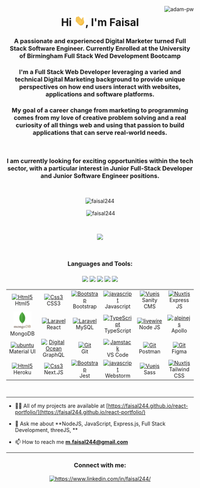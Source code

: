 <p><img align="right" src="https://github.com/Adam-pw/Adam-pw/blob/main/animation_500_kxa883sd.gif" alt="adam-pw" /></p>

<h1 align="center">Hi <img src="https://raw.githubusercontent.com/ABSphreak/ABSphreak/master/gifs/Hi.gif"width="30px">, I'm Faisal</h1>
<h3 align="center">A passionate and experienced Digital Marketer turned Full Stack Software Engineer. Currently Enrolled at the University of Birmingham Full Stack Wed Development Bootcamp</h3>

<h3 align="center">I'm a Full Stack Web Developer leveraging a varied and technical Digital Marketing background to provide unique perspectives on how end users interact with websites, applications and software platforms.</h3>


<h3 align="center">My goal of a career change from marketing to programming comes from my love of creative problem solving and a real curiosity of all things web and using that passion to build applications that can serve real-world needs.</h3>
<br>

<h3 align="center">I am currently looking for exciting opportunities within the tech sector, with a particular interest in Junior Full-Stack Developer and Junior Software Engineer positions.</h3>
<br>
<p align="center"><img align="center" src="https://github-readme-streak-stats.herokuapp.com?user=faisal244&theme=react&date_format=j%20M%5B%20Y%5D" alt="faisal244"></p>



<p align="center">&nbsp;<img align="center" src="https://github-readme-stats.vercel.app/api?username=faisal244&show_icons=true&locale=en&theme=react" alt="faisal244" /></p>
<br>

<p align="center"><img align="center" src="https://github-profile-trophy.vercel.app/?username=faisal244&theme=algolia" ></p>
<br>


 
<h3 align="center">  Languages and Tools: </h3>


<h3 align="center"><img src = "https://media2.giphy.com/media/QssGEmpkyEOhBCb7e1/giphy.gif?cid=ecf05e47a0n3gi1bfqntqmob8g9aid1oyj2wr3ds3mg700bl&rid=giphy.gif" width = 4%>
<img src = "https://media2.giphy.com/media/QssGEmpkyEOhBCb7e1/giphy.gif?cid=ecf05e47a0n3gi1bfqntqmob8g9aid1oyj2wr3ds3mg700bl&rid=giphy.gif" width = 4%>
<img src = "https://media2.giphy.com/media/QssGEmpkyEOhBCb7e1/giphy.gif?cid=ecf05e47a0n3gi1bfqntqmob8g9aid1oyj2wr3ds3mg700bl&rid=giphy.gif" width = 4%>
<img src = "https://media2.giphy.com/media/QssGEmpkyEOhBCb7e1/giphy.gif?cid=ecf05e47a0n3gi1bfqntqmob8g9aid1oyj2wr3ds3mg700bl&rid=giphy.gif" width = 4%>
<img src = "https://media2.giphy.com/media/QssGEmpkyEOhBCb7e1/giphy.gif?cid=ecf05e47a0n3gi1bfqntqmob8g9aid1oyj2wr3ds3mg700bl&rid=giphy.gif" width = 4%></h3>
<table align="center">
  <tr>
      <td align="center" width="96">
      <a href="#html5">
        <img src="https://seeklogo.com/images/H/html5-without-wordmark-color-logo-14D252D878-seeklogo.com.png" width="48" height="48" alt="Html5" />
      </a>
      <br>Html5
    </td>   
    <td align="center" width="96">
      <a href="#css3">
        <img src="https://upload.wikimedia.org/wikipedia/commons/thumb/6/62/CSS3_logo.svg/48px-CSS3_logo.svg.png" width="48" height="48" alt="Css3" />
      </a>
      <br>CSS3
    </td>
     <td align="center" width="96">
      <a href="#bootstrap">
        <img src="https://cdn.worldvectorlogo.com/logos/bootstrap-4.svg" width="48" height="48" alt="Bootstrap" />
      </a>
      <br>Bootstrap
    </td>
     <td align="center" width="96">
      <a href="#js">
        <img src="https://upload.wikimedia.org/wikipedia/commons/thumb/9/99/Unofficial_JavaScript_logo_2.svg/1024px-Unofficial_JavaScript_logo_2.svg.png" width="48" height="48" alt="javascript" />
      </a>
      <br>Javascript
    </td>
     <td align="center" width="96">
      <a href="#vuejs">
        <img src="https://avatars.githubusercontent.com/u/17177659?s=280&v=4" width="48" height="48" alt="Vuejs" />
      </a>
      <br>Sanity CMS
    </td>
     <td align="center" width="96">
      <a href="#suhailkakar-tech">
        <img src="https://assets.website-files.com/61ca3f775a79ec5f87fcf937/6202fcdee5ee8636a145a41b_1234-p-500.png" width="48" height="48" alt="Nuxtjs" />
      </a>
      <br>Express JS
    </td>      
  </tr>
  
  <tr>
     <td align="center" width="96">
      <a href="#nuxtjs" >
        <img src="https://raw.githubusercontent.com/devicons/devicon/master/icons/mongodb/mongodb-original-wordmark.svg" width="48" height="48" alt="PHP" />
      </a>
      <br>MongoDB
    </td>
      <td align="center" width="96">
      <a href="#laravel">
        <img src="https://seeklogo.com/images/R/react-logo-7B3CE81517-seeklogo.com.png" width="48" height="48" alt="Laravel" />
      </a>
      <br>React
    </td>
      <td align="center" width="96">
      <a href="#laravel">
        <img src="https://seeklogo.com/images/M/mysql-logo-69B39F7D18-seeklogo.com.png" width="48" height="48" alt="Laravel" />
      </a>
      <br>MySQL
    </td>
     <td align="center" width="96">
      <a href="#ts">
        <img src="https://upload.wikimedia.org/wikipedia/commons/thumb/4/4c/Typescript_logo_2020.svg/1200px-Typescript_logo_2020.svg.png" width="48" height="48" alt="TypeScript" />
      </a>
      <br>TypeScript
    </td>
     <td align="center" width="96">
        <a href="#livewire">
            <img src="https://seeklogo.com/images/N/nodejs-logo-FBE122E377-seeklogo.com.png" width="48" height="48"
                alt="livewire" />
        </a>
        <br>Node JS
    </td>
    <td align="center" width="96">
        <a href="#alpinejs">
            <img src="https://seeklogo.com/images/A/apollo-logo-DC7DD3C444-seeklogo.com.png" width="48"
                height="48" alt="alpinejs" />
        </a>
        <br>Apollo
    </td>   
  </tr>
   <tr>
      <td align="center" width="96">
      <a href="#ubuntu" >
        <img src="https://seeklogo.com/images/M/material-ui-logo-5BDCB9BA8F-seeklogo.com.png" width="48" height="48" alt="ubuntu" />
      </a>
      <br>Material UI
    </td>
     <td align="center" width="96">
      <a href="#digitalocean">
        <img src="https://www.vectorlogo.zone/logos/graphql/graphql-icon.svg" width="48" height="48" alt="Digital Ocean" />
      </a>
      <br>GraphQL
    </td>
      <td align="center" width="96">
      <a href="#git" >
        <img src="https://upload.wikimedia.org/wikipedia/commons/thumb/3/3f/Git_icon.svg/1200px-Git_icon.svg.png" width="48" height="48" alt="Git" />
      </a>
      <br>Git
    </td>
      <td align="center"  width="96">
      <a href="#vscode">
        <img src="https://upload.wikimedia.org/wikipedia/commons/9/9a/Visual_Studio_Code_1.35_icon.svg" width="48" height="48" alt="Jamstack" />
      </a>
      <br>VS Code
    </td>
      <td align="center" width="96">
      <a href="#postman" >
        <img src="https://www.vectorlogo.zone/logos/getpostman/getpostman-icon.svg" width="48" height="48" alt="Git" />
      </a>
      <br>Postman
    </td>
      <td align="center" width="96">
      <a href="#vuepress" >
        <img src="https://www.vectorlogo.zone/logos/figma/figma-icon.svg" width="48" height="48" alt="Git" />
      </a>
      <br>Figma
    </td>
  </tr>

  <tr>
      <td align="center" width="96">
      <a href="#html5">
        <img src="https://www.vectorlogo.zone/logos/heroku/heroku-icon.svg" width="48" height="48" alt="Html5" />
      </a>
      <br>Heroku
    </td>   
    <td align="center" width="96">
      <a href="#css3">
        <img src="https://seeklogo.com/images/N/next-js-logo-8FCFF51DD2-seeklogo.com.png" width="48" height="48" alt="Css3" />
      </a>
      <br>Next.JS
    </td>
     <td align="center" width="96">
      <a href="#bootstrap">
        <img src="https://seeklogo.com/images/J/jest-logo-F9901EBBF7-seeklogo.com.png" width="48" height="48" alt="Bootstrap" />
      </a>
      <br>Jest
    </td>
     <td align="center" width="96">
      <a href="#js">
        <img src="https://seeklogo.com/images/W/webstorm-logo-691E749F21-seeklogo.com.png" width="48" height="48" alt="javascript" />
      </a>
      <br>Webstorm
    </td>
     <td align="center" width="96">
      <a href="#vuejs">
        <img src="https://seeklogo.com/images/S/sass-logo-E41E7734A8-seeklogo.com.png" width="48" height="48" alt="Vuejs" />
      </a>
      <br>Sass
    </td>
     <td align="center" width="96">
      <a href="#suhailkakar-tech">
        <img src="https://seeklogo.com/images/T/tailwind-css-logo-5AD4175897-seeklogo.com.png" width="48" height="48" alt="Nuxtjs" />
      </a>
      <br>Tailwind CSS
    </td>      
  </tr>
</table>
<br>
<hr/>

- 👨‍💻 All of my projects are available at [https://faisal244.github.io/react-portfolio/](https://faisal244.github.io/react-portfolio/)

- 💬 Ask me about **NodeJS, JavaScript, Express.js, Full Stack Development, threeJS, **

- 📫 How to reach me **m.faisal244@gmail.com**

<hr/>

<h3 align="center">Connect with me:</h3>
<p align="center">
<a href="https://linkedin.com/in/https://www.linkedin.com/in/faisal244/" target="blank"><img align="center" src="https://raw.githubusercontent.com/rahuldkjain/github-profile-readme-generator/master/src/images/icons/Social/linked-in-alt.svg" alt="https://www.linkedin.com/in/faisal244/" height="30" width="40" /></a>
</p>
